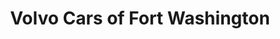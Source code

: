 ---
title: "Volvo Cars of Fort Washington"
url: /fort-washington/volvo-cars-of-fort-washington/
shop: Autohaus
---